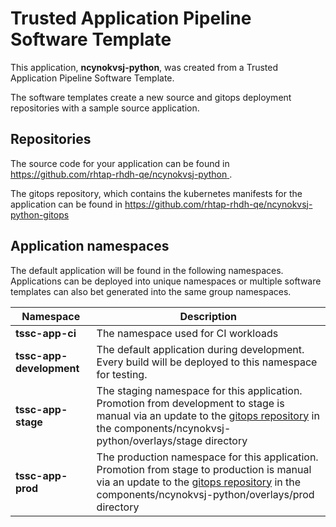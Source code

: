 # Trusted Application Pipeline Software Template

This application, **ncynokvsj-python**, was created from a Trusted Application Pipeline Software Template.

The software templates create a new source and gitops deployment repositories with a sample source application. 

## Repositories

The source code for your application can be found in [https://github.com/rhtap-rhdh-qe/ncynokvsj-python ](https://github.com/rhtap-rhdh-qe/ncynokvsj-python ).
 
The gitops repository, which contains the kubernetes manifests for the application can be found in 
[https://github.com/rhtap-rhdh-qe/ncynokvsj-python-gitops ](https://github.com/rhtap-rhdh-qe/ncynokvsj-python-gitops ) 

## Application namespaces 

The default application will be found in the following namespaces. Applications can be deployed into unique namespaces or multiple software templates can also bet generated into the same group namespaces.  

|  Namespace   |  Description   |  
| -------- | -------- |
| **tssc-app-ci** | The namespace used for CI workloads |
| **tssc-app-development** | The default application during development. Every build will be deployed to this namespace for testing. |
| **tssc-app-stage** | The staging namespace for this application. Promotion from development to stage is manual via an update to the [gitops repository](https://github.com/rhtap-rhdh-qe/ncynokvsj-python-gitops ) in the components/ncynokvsj-python/overlays/stage directory |
| **tssc-app-prod** | The production namespace for this application. Promotion from stage to production is manual via an update to the [gitops repository](https://github.com/rhtap-rhdh-qe/ncynokvsj-python-gitops ) in the components/ncynokvsj-python/overlays/prod directory |